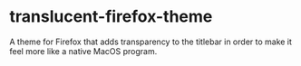 # translucent-firefox-theme
A theme for Firefox that adds transparency to the titlebar in order to make it feel more like a native MacOS program.
